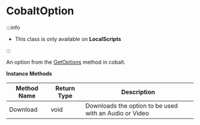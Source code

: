 # CobaltOption

:::info

+ This class is only available on **LocalScripts**

:::

An option from the [GetOptions](./../cobalt/getoptions.md) method in cobalt.

**Instance Methods**

Method Name | Return Type | Description
--- | --- | ---
Download | void | Downloads the option to be used with an Audio or Video